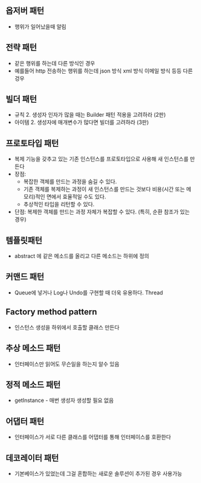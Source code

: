 ## 옵저버 패턴
- 행위가 일어났을때 알림

## 전략 패턴
- 같은 행위를 하는데 다른 방식인 경우
- 예를들어 http 전송하는 행위를 하는데 json 방식 xml 방식 이메일 방식 등등 다른겅우 

## 빌더 패턴
- 규칙 2. 생성자 인자가 많을 때는 Builder 패턴 적용을 고려하라 (2판)
- 아이템 2. 생성자에 매개변수가 많다면 빌더를 고려하라 (3판)

## 프로토타입 패턴
- 복제 기능을 갖추고 있는 기존 인스턴스를 프로토타입으로 사용해 새 인스턴스를 만든다
- 장점: 
    - 복잡한 객체를 만드는 과정을 숨길 수 있다.
    - 기존 객체를 복제하는 과정이 새 인스턴스를 만드는 것보다 비용(시간 또는 메모리)적인 면에서 효율적일 수도 있다.
    - 추상적인 타입을 리턴할 수 있다.
- 단점: 복제한 객체를 만드는 과정 자체가 복잡할 수 있다. (특히, 순환 참조가 있는 경우)

## 템플릿패턴
- abstract 에 같은 메소드를 올리고 다른 메소드는 하위에 정의

## 커맨드 패턴 
- Queue에 넣거나 Log나 Undo를 구현할 때 더욱 유용하다. Thread

## Factory method pattern
- 인스턴스 생성을 하위에서 호출할 클래스 만든다

## 추상 메소드 패턴
- 인터페이스만 읽어도 무슨일을 하는지 알수 있음

## 정적 메소드 패턴
- getInstance - 매번 생성자 생성할 필요 없음

## 어댑터 패턴
- 인터페이스가 서로 다른 클래스를 어댑터를 통해 인터페이스를 호환한다

## 데코레이터 패턴
- 기본베이스가 있었는데 그걸 혼합하는 새로운 솔루션이 추가된 경우 사용가능

